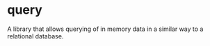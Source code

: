# query
A library that allows querying of in memory data in a similar way to a relational database. 
